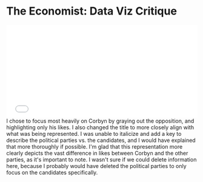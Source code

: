 # The Economist: Data Viz Critique
<iframe title="Social Media Popularity" aria-label="Bar Chart" id="datawrapper-chart-88t9I" src="//datawrapper.dwcdn.net/88t9I/1/" scrolling="no" frameborder="0" style="width: 0; min-width: 100% !important; border: none;" height="245"></iframe><script type="text/javascript">!function(){"use strict";window.addEventListener("message",function(a){if(void 0!==a.data["datawrapper-height"])for(var e in a.data["datawrapper-height"]){var t=document.getElementById("datawrapper-chart-"+e)||document.querySelector("iframe[src*='"+e+"']");t&&(t.style.height=a.data["datawrapper-height"][e]+"px")}})}();</script>
I chose to focus most heavily on Corbyn by graying out the opposition, and highlighting only his likes. I also changed the title to more closely align with what was being represented. I was unable to italicize and add a key to describe the political parties vs. the candidates, and I would have explained that more thoroughly if possible. I'm glad that this representation more clearly depicts the vast difference in likes between Corbyn and the other parties, as it's important to note. I wasn't sure if we could delete information here, because I probably would have deleted the political parties to only focus on the candidates specifically.
